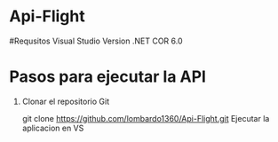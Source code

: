 # Api-Flight

#Requsitos 
    Visual Studio
    Version .NET COR 6.0

# Pasos para ejecutar la API
1. Clonar el repositorio Git 
    
    git clone https://github.com/lombardo1360/Api-Flight.git
    Ejecutar la aplicacion en VS
